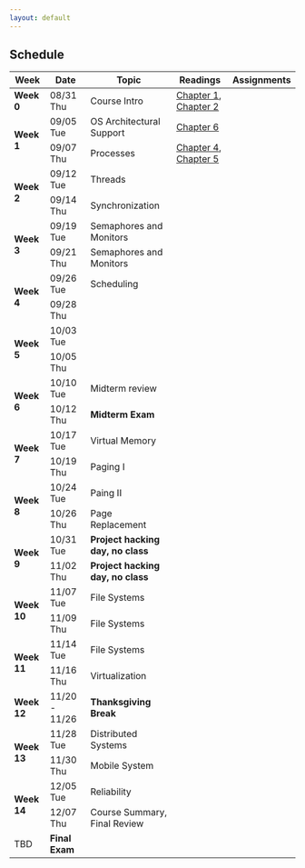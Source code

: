 ```yaml
---
layout: default
---
```


## Schedule

<table class="table table-bordered table-striped table-hover" id="schedule-table">
  <thead>
    <tr class="info">
      <th>Week</th>
      <th>Date</th>
      <th>Topic</th>
      <th>Readings</th>
      <th>Assignments</th>
    </tr>
  </thead>
  <tbody>
    <tr>
      <td><b>Week 0</b></td>
      <td>08/31 Thu</td>
      <td>Course Intro</td>
      <td><a href="http://pages.cs.wisc.edu/~remzi/OSTEP/dialogue-threeeasy.pdf">Chapter 1</a>, <a href="http://pages.cs.wisc.edu/~remzi/OSTEP/intro.pdf">Chapter 2</a></td>
      <td></td>
    </tr>
    <tr>
      <td rowspan="2"><b>Week 1</b></td>
      <td>09/05 Tue</td>
      <td>OS Architectural Support</td>
      <td><a href="http://pages.cs.wisc.edu/~remzi/OSTEP/cpu-mechanisms.pdf">Chapter 6</a></td>
      <td> </td>
    </tr>
    <tr>
      <td>09/07 Thu</td>
      <td>Processes</td>
      <td><a href="">Chapter 4</a>, <a href="">Chapter 5</a></td>
      <td> </td>
    </tr>
    <tr>
      <td rowspan="2"><b>Week 2</b></td>
      <td>09/12 Tue</td>
      <td>Threads</td>
      <td> </td>
      <td> </td>
    </tr>
    <tr>
      <td>09/14 Thu</td>
      <td>Synchronization</td>
      <td> </td>
      <td> </td>
    </tr>
    <tr>
      <td rowspan="2"><b>Week 3</b></td>
      <td>09/19 Tue</td>
      <td>Semaphores and Monitors</td>
      <td> </td>
      <td> </td>
    </tr>
    <tr>
      <td>09/21 Thu</td>
      <td>Semaphores and Monitors</td>
      <td> </td>
      <td> </td>
    </tr>
    <tr>
      <td rowspan="2"><b>Week 4</b></td>
      <td>09/26 Tue</td>
      <td>Scheduling</td>
      <td> </td>
      <td> </td>
    </tr>
    <tr>
      <td>09/28 Thu</td>
      <td> </td>
      <td> </td>
      <td> </td>
    </tr>
    <tr>
      <td rowspan="2"><b>Week 5</b></td>
      <td>10/03 Tue</td>
      <td> </td>
      <td> </td>
      <td> </td>
    </tr>
    <tr>
      <td>10/05 Thu</td>
      <td> </td>
      <td> </td>
      <td> </td>
    </tr>
    <tr>
      <td rowspan="2"><b>Week 6</b></td>
      <td>10/10 Tue</td>
      <td>Midterm review</td>
      <td> </td>
      <td> </td>
    </tr>
    <tr class="warning">
      <td>10/12 Thu</td>
      <td><strong>Midterm Exam</strong></td>
      <td> </td>
      <td> </td>
    </tr>
    <tr>
      <td rowspan="2"><b>Week 7</b></td>
      <td>10/17 Tue</td>
      <td>Virtual Memory</td>
      <td> </td>
      <td> </td>
    </tr>
    <tr>
      <td>10/19 Thu</td>
      <td>Paging I</td>
      <td> </td>
      <td> </td>
    </tr>
    <tr>
      <td rowspan="2"><b>Week 8</b></td>
      <td>10/24 Tue</td>
      <td>Paing II</td>
      <td> </td>
      <td> </td>
    </tr>
    <tr>
      <td>10/26 Thu</td>
      <td>Page Replacement</td>
      <td> </td>
      <td> </td>
    </tr>
    <tr class="success">
      <td rowspan="2"><b>Week 9</b></td>
      <td>10/31 Tue</td>
      <td><b>Project hacking day, no class</b></td>
      <td> </td>
      <td> </td>
    </tr>
    <tr class="success">
      <td>11/02 Thu</td>
      <td><b>Project hacking day, no class</b></td>
      <td> </td>
      <td> </td>
    </tr>
    <tr>
      <td rowspan="2"><b>Week 10</b></td>
      <td>11/07 Tue</td>
      <td>File Systems</td>
      <td> </td>
      <td> </td>
    </tr>
    <tr>
      <td>11/09 Thu</td>
      <td>File Systems</td>
      <td> </td>
      <td> </td>
    </tr>
    <tr>
      <td rowspan="2"><b>Week 11</b></td>
      <td>11/14 Tue</td>
      <td>File Systems</td>
      <td> </td>
      <td> </td>
    </tr>
    <tr>
      <td>11/16 Thu</td>
      <td>Virtualization</td>
      <td> </td>
      <td> </td>
    </tr>
    <tr class="success">
      <td><b>Week 12</b></td>
      <td>11/20 - 11/26</td>
      <td><b>Thanksgiving Break</b></td>
      <td></td>
      <td></td>
    </tr>
    <tr>
      <td rowspan="2"><b>Week 13</b></td>
      <td>11/28 Tue</td>
      <td>Distributed Systems</td>
      <td> </td>
      <td> </td>
    </tr>
    <tr>
      <td>11/30 Thu</td>
      <td>Mobile System</td>
      <td> </td>
      <td> </td>
    </tr>
    <tr>
      <td rowspan="2"><b>Week 14</b></td>
      <td>12/05 Tue</td>
      <td>Reliability</td>
      <td> </td>
      <td> </td>
    </tr>
    <tr>
      <td>12/07 Thu</td>
      <td>Course Summary, Final Review</td>
      <td> </td>
      <td> </td>
    </tr>
    <tr class="warning">
      <td>TBD</td>
      <td><b>Final Exam</b></td>
      <td> </td>
      <td> </td>
    </tr>
  </tbody>
</table>
